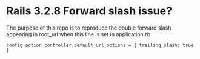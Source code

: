 # Rails 3.2.8 Forward slash issue?

The purpose of this repo is to reproduce the double forward slash appearing in root_url when this line is set in application.rb

`config.action_controller.default_url_options = { trailing_slash: true }`
